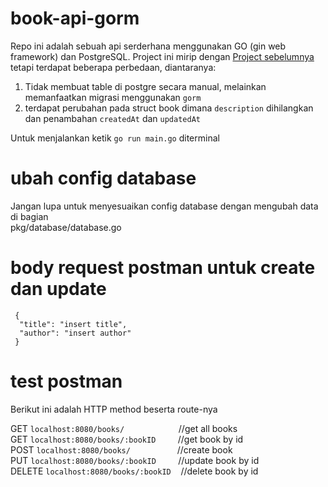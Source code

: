 # book-api-gorm

Repo ini adalah sebuah api serderhana menggunakan GO (gin web framework) dan PostgreSQL. Project ini mirip dengan <a href="https://github.com/togihon/book-api"> Project sebelumnya</a> tetapi
terdapat beberapa perbedaan, diantaranya:  
1. Tidak membuat table di postgre secara manual, melainkan memanfaatkan migrasi menggunakan `gorm`
2. terdapat perubahan pada struct book dimana `description` dihilangkan dan penambahan `createdAt` dan `updatedAt`  
  
  Untuk menjalankan ketik `go run main.go` diterminal
# ubah config database

Jangan lupa untuk menyesuaikan config database dengan mengubah data di bagian  
pkg/database/database.go  

# body request postman untuk create dan update
```
 {  
  "title": "insert title",  
  "author": "insert author"   
 }  
``` 

 # test postman
Berikut ini adalah HTTP method beserta route-nya  
  
GET `localhost:8080/books/` &nbsp;&nbsp;&nbsp;&nbsp;&nbsp;&nbsp;&nbsp;&nbsp;&nbsp;&nbsp;&nbsp;&nbsp;&nbsp;&nbsp;&nbsp;&nbsp;&nbsp;&nbsp;&nbsp;&nbsp;&nbsp;//get all books  
GET `localhost:8080/books/:bookID` &nbsp;&nbsp;&nbsp;&nbsp;&nbsp;&nbsp;&nbsp;  //get book by id  
POST `localhost:8080/books/` &nbsp;&nbsp;&nbsp;&nbsp;&nbsp;&nbsp;&nbsp;&nbsp;&nbsp;&nbsp;&nbsp;&nbsp;&nbsp;&nbsp;&nbsp;&nbsp;&nbsp; //create book  
PUT `localhost:8080/books/:bookID` &nbsp;&nbsp;&nbsp;&nbsp;&nbsp;&nbsp;&nbsp;   //update book by id  
DELETE `localhost:8080/books/:bookID` &nbsp;&nbsp;  //delete book by id  
